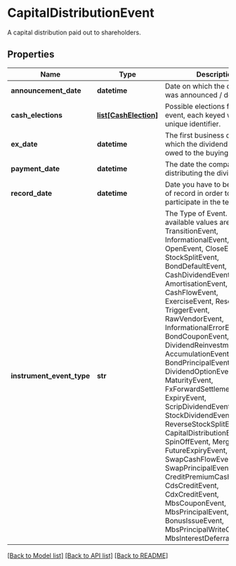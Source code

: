 # CapitalDistributionEvent

A capital distribution paid out to shareholders.

## Properties
Name | Type | Description | Notes
------------ | ------------- | ------------- | -------------
**announcement_date** | **datetime** | Date on which the dividend was announced / declared. | [optional] 
**cash_elections** | [**list[CashElection]**](CashElection.md) | Possible elections for this event, each keyed with a unique identifier. | 
**ex_date** | **datetime** | The first business day on which the dividend is not owed to the buying party. | 
**payment_date** | **datetime** | The date the company begins distributing the dividend. | 
**record_date** | **datetime** | Date you have to be the holder of record in order to participate in the tender. | [optional] 
**instrument_event_type** | **str** | The Type of Event. The available values are: TransitionEvent, InformationalEvent, OpenEvent, CloseEvent, StockSplitEvent, BondDefaultEvent, CashDividendEvent, AmortisationEvent, CashFlowEvent, ExerciseEvent, ResetEvent, TriggerEvent, RawVendorEvent, InformationalErrorEvent, BondCouponEvent, DividendReinvestmentEvent, AccumulationEvent, BondPrincipalEvent, DividendOptionEvent, MaturityEvent, FxForwardSettlementEvent, ExpiryEvent, ScripDividendEvent, StockDividendEvent, ReverseStockSplitEvent, CapitalDistributionEvent, SpinOffEvent, MergerEvent, FutureExpiryEvent, SwapCashFlowEvent, SwapPrincipalEvent, CreditPremiumCashFlowEvent, CdsCreditEvent, CdxCreditEvent, MbsCouponEvent, MbsPrincipalEvent, BonusIssueEvent, MbsPrincipalWriteOffEvent, MbsInterestDeferralEvent | 

[[Back to Model list]](../README.md#documentation-for-models) [[Back to API list]](../README.md#documentation-for-api-endpoints) [[Back to README]](../README.md)



